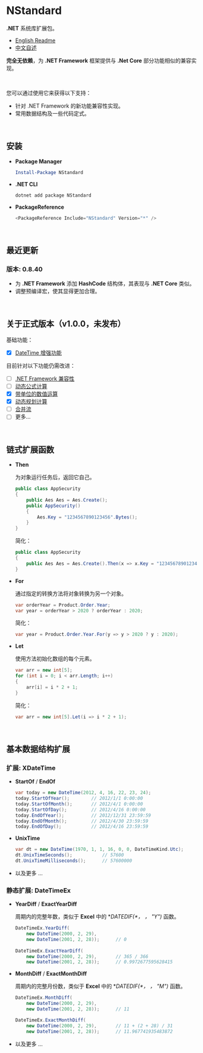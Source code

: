 # NStandard

**.NET** 系统库扩展包。

- [English Readme](https://github.com/zmjack/NStandard/blob/master/README.md)
- [中文自述](https://github.com/zmjack/NStandard/blob/master/README-CN.md)

**完全无依赖**，为 **.NET Framework** 框架提供与 **.Net Core** 部分功能相似的兼容实现。

<br/>

您可以通过使用它来获得以下支持：

- 针对 .NET Framework 的新功能兼容性实现。
- 常用数据结构及一些代码定式。

<br/>

## 安装

- **Package Manager**

  ```powershell
  Install-Package NStandard
  ```

- **.NET CLI**

  ```powershell
  dotnet add package NStandard
  ```

- **PackageReference**

  ```powershell
  <PackageReference Include="NStandard" Version="*" />
  ```

<br/>

## 最近更新

### 版本: 0.8.40

- 为 **.NET Framework** 添加 **HashCode** 结构体，其表现与 **.NET Core** 类似。
- 调整预编译宏，使其显得更加合理。

<br/>

## 关于正式版本（v1.0.0，未发布）

基础功能：

- [x] [DateTime 增强功能](https://github.com/zmjack/NStandard/blob/master/docs/DateTimeExtensions.md)

目前针对以下功能仍需改进：

- [ ] [.NET Framework 兼容性](https://github.com/zmjack/NStandard/blob/master/docs/Compatibility.md)
- [ ] [动态公式计算](https://github.com/zmjack/NStandard/blob/master/docs/Evaluator.md)
- [x] [带单位的数值运算](https://github.com/zmjack/NStandard/blob/master/docs/UnitValue.md)
- [x] [动态规划计算](https://github.com/zmjack/NStandard/blob/master/docs/DpContainer.md)
- [ ] [合并流](https://github.com/zmjack/NStandard/blob/master/docs/SequenceInputStream.md)
- [ ] 更多...

<br/>

## 链式扩展函数

- **Then**

  为对象运行任务后，返回它自己。

  ```csharp
  public class AppSecurity
  {
      public Aes Aes = Aes.Create();
      public AppSecurity()
      {
          Aes.Key = "1234567890123456".Bytes();
      }
  }
  ```

  简化：

  ```csharp
  public class AppSecurity
  {
      public Aes Aes = Aes.Create().Then(x => x.Key = "1234567890123456".Bytes());
  }
  ```

- **For**

  通过指定的转换方法将对象转换为另一个对象。

  ```csharp
  var orderYear = Product.Order.Year;
  var year = orderYear > 2020 ? orderYear : 2020;
  ```

  简化：

  ```csharp
  var year = Product.Order.Year.For(y => y > 2020 ? y : 2020);
  ```

- **Let**

  使用方法初始化数组的每个元素。

  ```csharp
  var arr = new int[5];
  for (int i = 0; i < arr.Length; i++)
  {
      arr[i] = i * 2 + 1;
  }
  ```

  简化：

  ```csharp
  var arr = new int[5].Let(i => i * 2 + 1);
  ```

<br/>

## 基本数据结构扩展

### 扩展: XDateTime

- **StartOf** / **EndOf**

  ```csharp
  var today = new DateTime(2012, 4, 16, 22, 23, 24);
  today.StartOfYear();        // 2012/1/1 0:00:00
  today.StartOfMonth();       // 2012/4/1 0:00:00
  today.StartOfDay();         // 2012/4/16 0:00:00
  today.EndOfYear();          // 2012/12/31 23:59:59
  today.EndOfMonth();         // 2012/4/30 23:59:59
  today.EndOfDay();           // 2012/4/16 23:59:59
  ```

- **UnixTime**

  ```csharp
  var dt = new DateTime(1970, 1, 1, 16, 0, 0, DateTimeKind.Utc);
  dt.UnixTimeSeconds();           // 57600
  dt.UnixTimeMilliseconds();      // 57600000
  ```

- 以及更多 ...

### 静态扩展: DateTimeEx

- **YearDiff** / **ExactYearDiff**

  周期内的完整年数，类似于 **Excel** 中的 **DATEDIF(*， *， "Y")** 函数。

  ```csharp
  DateTimeEx.YearDiff(
      new DateTime(2000, 2, 29),
      new DateTime(2001, 2, 28));      // 0
    
  DateTimeEx.ExactYearDiff(
      new DateTime(2000, 2, 29),       // 365 / 366
      new DateTime(2001, 2, 28));      // 0.9972677595628415
  ```

- **MonthDiff** / **ExactMonthDiff**

  周期内的完整月份数，类似于 **Excel** 中的 **DATEDIF(*， *， "M")** 函数。

  ```csharp
  DateTimeEx.MonthDiff(
      new DateTime(2000, 2, 29),
      new DateTime(2001, 2, 28));      // 11
  
  DateTimeEx.ExactMonthDiff(
      new DateTime(2000, 2, 29),       // 11 + (2 + 28) / 31
      new DateTime(2001, 2, 28));      // 11.967741935483872
  ```

- 以及更多 ...

